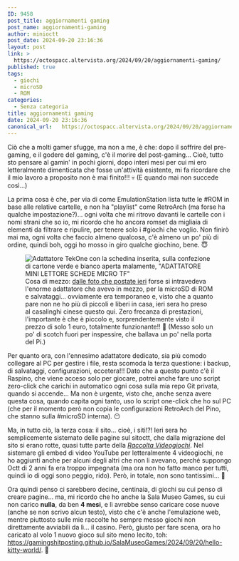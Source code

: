 ```yaml
---
ID: 9458
post_title: aggiornamenti gaming
post_name: aggiornamenti-gaming
author: minioctt
post_date: 2024-09-20 23:16:36
layout: post
link: >
  https://octospacc.altervista.org/2024/09/20/aggiornamenti-gaming/
published: true
tags:
  - giochi
  - microSD
  - ROM
categories:
  - Senza categoria
title: aggiornamenti gaming
date: 2024-09-20 23:16:36
canonical_url:   https://octospacc.altervista.org/2024/09/20/aggiornamenti-gaming/
---
```

<!-- wp:paragraph -->
<p>Ciò che a molti gamer sfugge, ma non a me, è che: dopo il soffrire del pre-gaming, e il godere del gaming, c'è il morire del post-gaming... Cioè, tutto sto pensare al gamin' in pochi giorni, dopo interi mesi per cui mi ero letteralmente dimenticata che fosse un'attività esistente, mi fa ricordare che il mio lavoro a proposito non è mai finito!!! 💀️ (E quando mai non succede così...)</p>
<!-- /wp:paragraph -->

<!-- wp:paragraph -->
<p>La prima cosa è che, per via di come EmulationStation lista tutte le #ROM in base alle relative cartelle, e non ha "playlist" come RetroArch (ma forse ha qualche impostazione?)... ogni volta che mi ritrovo davanti le cartelle con i nomi strani che so io, mi ricordo che ho ancora romset da migliaia di elementi da filtrare e ripulire, per tenere solo i #giochi che voglio. Non finirò mai ma, ogni volta che faccio almeno qualcosa, c'è almeno un po' più di ordine, quindi boh, oggi ho mosso in giro qualche giochino, bene. 😇️</p>
<!-- /wp:paragraph -->

<!-- wp:paragraph -->
<p></p>
<!-- /wp:paragraph -->

<!-- wp:image {"id":9461,"sizeSlug":"large","linkDestination":"none"} -->
<figure class="wp-block-image size-large"><img src="{{site.cdnurl}}/assets/uploads/2024/09/img_20240919_2054525988084129892154255-960x1280.jpg" alt="Adattatore TekOne con la schedina inserita, sulla confezione di cartone verde e bianco aperta malamente, &quot;ADATTATORE MINI LETTORE SCHEDE MICRO TF&quot;" class="wp-image-9461"/><figcaption class="wp-element-caption">Cosa di mezzo: <a href="https://liminalgici.spacc.eu.org/i/web/post/742372822008654489">dalle foto che postate ieri</a> forse si intravedeva l'enorme adattatore che avevo in mezzo, per la microSD di ROM e salvataggi... ovviamente era temporaneo e, visto che a quanto pare non ne ho più di piccoli e liberi in casa, ieri sera ho preso al casalinghi cinese questo qui. Zero frecanza di prestazioni, l'importante è che è piccolo e, sorprendentemente visto il prezzo di solo 1 euro, totalmente funzionante!! 🤯 (Messo solo un po' di scotch fuori per inspessire, che ballava un po' nella porta del Pi.)</figcaption></figure>
<!-- /wp:image -->

<!-- wp:paragraph -->
<p></p>
<!-- /wp:paragraph -->

<!-- wp:paragraph -->
<p>Per quanto ora, con l'ennesimo adattatore dedicato, sia più comodo collegare al PC per gestire i file, resta scomoda la terza questione: i backup, di salvataggi, configurazioni, eccetera!!! Dato che a questo punto c'è il Raspino, che viene acceso solo per giocare, potrei anche fare uno script zero-click che carichi in automatico ogni cosa sulla mia repo Git privata, quando si accende… Ma non è urgente, visto che, anche senza avere questa cosa, quando capita ogni tanto, uso lo script one-click che ho sul PC (che per il momento però non copia le configurazioni RetroArch del Pino, che stanno sulla #microSD interna). 😶️</p>
<!-- /wp:paragraph -->

<!-- wp:paragraph -->
<p>Ma, in tutto ciò, la terza cosa: il sito… cioè, i siti!?! Ieri sera ho semplicemente sistemato delle pagine sul sitoctt, che dalla migrazione del sito si erano rotte, quasi tutte parte della <a href="https://sitoctt.octt.eu.org/it/miscellanea/raccolta-videogiochi/"><em>Raccolta Videogiochi</em></a>. Nel sistemare gli embed di video YouTube per letteralmente 4 videogiochi, ne ho aggiunti anche per alcuni degli altri che non li avevano, perché suppongo Octt di 2 anni fa era troppo impegnata (ma ora non ho fatto manco per tutti, quindi io di oggi sono peggio, rido). Però, in totale, non sono tantissimi... 🤔️</p>
<!-- /wp:paragraph -->

<!-- wp:paragraph -->
<p>Ora quindi penso ci sarebbero decine, centinaia, di giochi su cui penso di creare pagine... ma, mi ricordo che ho anche la Sala Museo Games, su cui non carico <strong>nulla</strong>, da ben <strong>4 mesi</strong>, e lì avrebbe senso caricare cose nuove (anche se non scrivo alcun testo), visto che c'è anche l'emulazione web, mentre piuttosto sulle mie raccolte ho sempre messo giochi non direttamente avviabili da lì... il casino. Però, giusto per fare scena, ora ho caricato al volo 1 nuovo gioco sul sito meno lecito, toh: <a href="https://gamingshitposting.github.io/SalaMuseoGames/2024/09/20/hello-kitty-world/">https://gamingshitposting.github.io/SalaMuseoGames/2024/09/20/hello-kitty-world/</a>. 🤤️</p>
<!-- /wp:paragraph -->